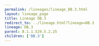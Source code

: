```yaml
---
permalink: /lineages/lineage_DB.3.html
layout: lineage_page
title: Lineage DB.3
redirect_to: ../lineage.html?lineage=DB.3
lineage: DB.3
parent: B.1.1.529.5.2.25
children: ['DB.3']
---
```

